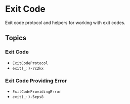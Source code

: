 # Exit Code

Exit code protocol and helpers for working with exit codes.

## Topics

### Exit Code

- ``ExitCodeProtocol``
- ``exit(_:)-7c2kx``

### Exit Code Providing Error

- ``ExitCodeProvidingError``
- ``exit(_:)-5eps8``

